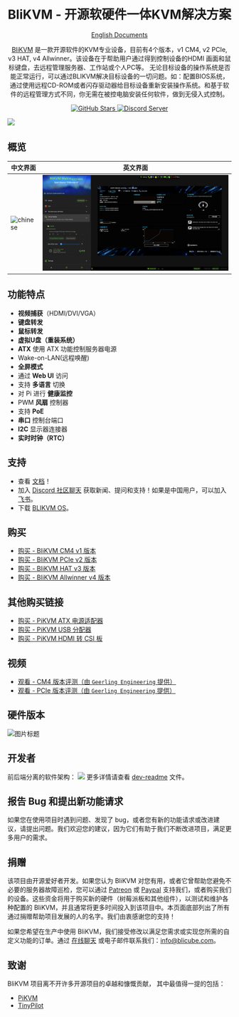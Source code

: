 <h1 align="center">BliKVM - 开源软硬件一体KVM解决方案</h1>
<p align="center">
<a href="README.md">English Documents</a>
</p>
<p align="center">
  <a href="https://www.blicube.com">BliKVM</a> 是一款开源软件的KVM专业设备，目前有4个版本，v1 CM4, v2 PCIe, v3 HAT, v4 Allwinner。该设备在于帮助用户通过得到控制设备的HDMI
画面和鼠标键盘，去远程管理服务器、工作站或个人PC等。 无论目标设备的操作系统是否能正常运行，可以通过BLIKVM解决目标设备的一切问题。如：配置BIOS系统，通过使用远程CD-ROM或者闪存驱动器给目标设备重新安装操作系统。和基于软件的远程管理方式不同，你无需在被控电脑安装任何软件，做到无侵入式控制。
</p>

<p align="center">
  <a href="https://github.com/ThomasVon2021/blikvm/stargazers">
    <img alt="GitHub Stars" src="https://img.shields.io/github/stars/ThomasVon2021/blikvm?color=ffcb2f&label=%E2%AD%90%20on%20GitHub">
  </a>
  <a href="https://discord.gg/9Y374gUF6C">
    <img alt="Discord Server" src="https://img.shields.io/discord/943534043515977768?color=0&label=discord%20server&logo=discord">
  </a>
</p>

![](/images/hardware-connect.png)
## 概览

| __中文界面__ | __英文界面__ |
|--------------------------------------------|-------------------------------------------|
| ![chinese](/images/web/web-chinese.png) | ![PCB - Back](/images/web/web-english.png) |


## 功能特点

- **视频捕获**（HDMI/DVI/VGA）
- **键盘转发**
- **鼠标转发**
- **虚拟U盘（重装系统）**
- **ATX** 使用 ATX 功能控制服务器电源
- Wake-on-LAN(远程唤醒)
- **全屏模式**
- 通过 **Web UI** 访问
- 支持 **多语言** 切换
- 对 Pi 进行 **健康监控**
- PWM **风扇** 控制器
- 支持 **PoE**
- **串口** 控制台端口
- **I2C** 显示器连接器
- **实时时钟（RTC）**

## 支持

- 查看 [文档](https://wiki.blicube.com/blikvm/)！
- 加入 [Discord 社区聊天](https://discord.gg/9Y374gUF6C) 获取新闻、提问和支持！如果是中国用户，可以加入[飞书](https://applink.feishu.cn/client/chat/chatter/add_by_link?link_token=ebfgce4a-deb3-4275-a337-cce905ebe2fb)。
- 下载 [BLIKVM OS](https://wiki.blicube.com/blikvm/en/flashing_os/)。

## 购买

- [购买 - BliKVM CM4 v1 版本](https://www.aliexpress.com/item/1005003262886521.html)
- [购买 - BliKVM PCIe v2 版本](https://www.aliexpress.com/item/1005004572837650.html)
- [购买 - BliKVM HAT v3 版本](https://www.aliexpress.com/item/1005004377930400.html)
- [购买 - BliKVM Allwinner v4 版本](https://www.aliexpress.com/item/3256805673100994.html)

## 其他购买链接

- [购买 - PiKVM ATX 电源适配器](https://www.aliexpress.com/item/1005003761450893.html)
- [购买 - PiKVM USB 分配器](https://www.aliexpress.com/item/1005003793429781.html)
- [购买 - PiKVM HDMI 转 CSI 板](https://www.aliexpress.com/item/1005002861310912.html)

## 视频

- [观看 - CM4 版本评测（由 `Geerling Engineering` 提供）](https://www.youtube.com/watch?v=3OPd7svT3bE) 
- [观看 - PCIe 版本评测（由 `Geerling Engineering` 提供）](https://www.youtube.com/watch?v=cVWF3u-y-Zg)

## 硬件版本

![图片标题](/images/version_all.png)

## 开发者
前后端分离的软件架构：
![](/images/docs_image/arch.drawio.png)
更多详情请查看 [dev-readme](dev-readme.md) 文件。

## 报告 Bug 和提出新功能请求
  如果您在使用项目时遇到问题、发现了 bug，或者您有新的功能请求或改进建议，请提出问题。我们欢迎您的建议，因为它们有助于我们不断改进项目，满足更多用户的需求。

## 捐赠
该项目由开源爱好者开发。如果您认为 BliKVM 对您有用，或者它曾帮助您避免不必要的服务器故障巡检，您可以通过 [Patreon](https://www.patreon.com/blikvm) 或 [Paypal](https://www.paypal.me/blikvm) 支持我们，或者购买我们的设备。这些资金将用于购买新的硬件（树莓派板和其他组件），以测试和维护各种配置的 BliKVM，并且通常将更多时间投入到该项目中。本页面底部列出了所有通过捐赠帮助项目发展的人的名字。我们由衷感谢您的支持！

如果您希望在生产中使用 BliKVM，我们接受修改以满足您需求或实现您所需的自定义功能的订单。通过 [在线聊天](https://discord.gg/9Y374gUF6C) 或电子邮件联系我们：info@blicube.com。

## 致谢

BliKVM 项目离不开许多开源项目的卓越和慷慨贡献，
其中最值得一提的包括：

- [PiKVM](https://github.com/pikvm/pikvm)
- [TinyPilot](https://github.com/tiny-pilot/tinypilot)

